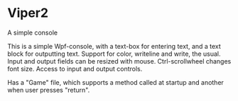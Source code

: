 # Viper2
A simple console

This is a simple Wpf-console, with a text-box for entering text, and a text block for outputting text. Support for color, writeline and write, the usual. 
Input and output fields can be resized with mouse. Ctrl-scrollwheel changes font size. Access to input and output controls.

Has a "Game" file, which supports a method called at startup and another when user presses "return".
